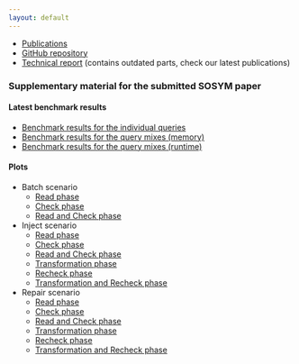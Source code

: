 ```yaml
---
layout: default
---
```


* [Publications](https://github.com/FTSRG/publication-pages/wiki#train-benchmark)
* [GitHub repository](https://github.com/FTSRG/trainbenchmark)
* [Technical report](https://www.sharelatex.com/github/repos/FTSRG/trainbenchmark-docs/builds/latest/output.pdf) (contains outdated parts, check our latest publications)

### Supplementary material for the submitted SOSYM paper

#### Latest benchmark results

* [Benchmark results for the individual queries](results/results-individual-runtime.csv)
* [Benchmark results for the query mixes (memory)](results/results-mix-memory.csv)
* [Benchmark results for the query mixes (runtime)](results/results-mix-runtime.csv)

#### Plots

* Batch scenario
  * [Read phase](diagrams/runtime-Batch-Read.pdf)
  * [Check phase](diagrams/runtime-Batch-Check.pdf)
  * [Read and Check phase](diagrams/runtime-Batch-Read-and-Check.pdf)
* Inject scenario
  * [Read phase](diagrams/runtime-Inject-Read.pdf)
  * [Check phase](diagrams/runtime-Inject-Check.pdf)
  * [Read and Check phase](diagrams/runtime-Inject-Read-and-Check.pdf)
  * [Transformation phase](diagrams/runtime-Inject-Transformation.pdf)
  * [Recheck phase](diagrams/runtime-Inject-Recheck.pdf)
  * [Transformation and Recheck phase](diagrams/runtime-Inject-Transformation-and-Recheck.pdf)
* Repair scenario
  * [Read phase](diagrams/runtime-Repair-Read.pdf)
  * [Check phase](diagrams/runtime-Repair-Check.pdf)
  * [Read and Check phase](diagrams/runtime-Repair-Read-and-Check.pdf)
  * [Transformation phase](diagrams/runtime-Repair-Transformation.pdf)
  * [Recheck phase](diagrams/runtime-Repair-Recheck.pdf)
  * [Transformation and Recheck phase](diagrams/runtime-Repair-Transformation-and-Recheck.pdf)
